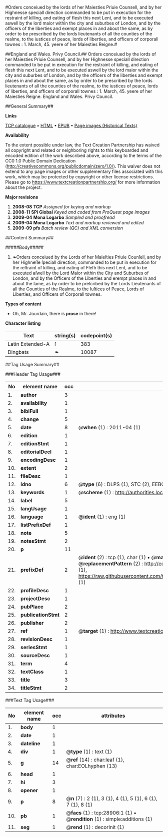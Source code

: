 #Orders conceiued by the lords of her Maiesties Priuie Counsell, and by her Highnesse speciall direction commanded to be put in execution for the restraint of killing, and eating of flesh this next Lent, and to be executed aswell by the lord maior within the city and suburbes of London, and by the officers of the liberties and exempt places in and about the same, as by order to be prescribed by the lords lieutenants of all the counties of the realme, to the iustices of peace, lords of liberties, and officers of corporall townes : 1. March, 45. yeere of her Maiesties Reigne.#

##England and Wales. Privy Council.##
Orders conceiued by the lords of her Maiesties Priuie Counsell, and by her Highnesse speciall direction commanded to be put in execution for the restraint of killing, and eating of flesh this next Lent, and to be executed aswell by the lord maior within the city and suburbes of London, and by the officers of the liberties and exempt places in and about the same, as by order to be prescribed by the lords lieutenants of all the counties of the realme, to the iustices of peace, lords of liberties, and officers of corporall townes : 1. March, 45. yeere of her Maiesties Reigne.
England and Wales. Privy Council.

##General Summary##

**Links**

[TCP catalogue](http://www.ota.ox.ac.uk/tcp/)  • 
[HTML](http://tei.it.ox.ac.uk/tcp/Texts-HTML/free/A21/A21961.html)  • 
[EPUB](http://tei.it.ox.ac.uk/tcp/Texts-EPUB/free/A21/A21961.epub) • 
[Page images (Historical Texts)](https://historicaltexts.jisc.ac.uk/eebo-33151075e)

**Availability**

To the extent possible under law, the Text Creation Partnership has waived all copyright and related or neighboring rights to this keyboarded and encoded edition of the work described above, according to the terms of the CC0 1.0 Public Domain Dedication (http://creativecommons.org/publicdomain/zero/1.0/). This waiver does not extend to any page images or other supplementary files associated with this work, which may be protected by copyright or other license restrictions. Please go to https://www.textcreationpartnership.org/ for more information about the project.

**Major revisions**

1. __2008-08__ __TCP__ *Assigned for keying and markup*
1. __2008-11__ __SPi Global__ *Keyed and coded from ProQuest page images*
1. __2009-04__ __Mona Logarbo__ *Sampled and proofread*
1. __2009-04__ __Mona Logarbo__ *Text and markup reviewed and edited*
1. __2009-09__ __pfs__ *Batch review (QC) and XML conversion*

##Content Summary##

#####Body#####

1. ❧Orders conceiued by the Lords of her Maieſties Priuie Counſell, and by her Highneſſe ſpeciall direction, commanded to be put in execution for the reſtraint of killing, and eating of Fleſh this next Lent, and to be executed aſwell by the Lord Maior within the City and Suburbes of London, and by the Officers of the Liberties and erempt places in and about the ſame, as by order to be preſcribed by the Lords Lieutenants of all the Counties of the Realme, to the Iuſtices of Peace, Lords of Liberties, and Officers of Corporall townes.

**Types of content**

  * Oh, Mr. Jourdain, there is **prose** in there!

**Character listing**


|Text|string(s)|codepoint(s)|
|---|---|---|
|Latin Extended-A|ſ|383|
|Dingbats|❧|10087|

##Tag Usage Summary##

###Header Tag Usage###

|No|element name|occ|attributes|
|---|---|---|---|
|1.|__author__|3||
|2.|__availability__|1||
|3.|__biblFull__|1||
|4.|__change__|5||
|5.|__date__|8| @__when__ (1) : 2011-04 (1)|
|6.|__edition__|1||
|7.|__editionStmt__|1||
|8.|__editorialDecl__|1||
|9.|__encodingDesc__|1||
|10.|__extent__|2||
|11.|__fileDesc__|1||
|12.|__idno__|6| @__type__ (6) : DLPS (1), STC (2), EEBO-CITATION (1), OCLC (1), VID (1)|
|13.|__keywords__|1| @__scheme__ (1) : http://authorities.loc.gov/ (1)|
|14.|__label__|5||
|15.|__langUsage__|1||
|16.|__language__|1| @__ident__ (1) : eng (1)|
|17.|__listPrefixDef__|1||
|18.|__note__|5||
|19.|__notesStmt__|2||
|20.|__p__|11||
|21.|__prefixDef__|2| @__ident__ (2) : tcp (1), char (1)  •  @__matchPattern__ (2) : ([0-9\-]+):([0-9IVX]+) (1), (.+) (1)  •  @__replacementPattern__ (2) : http://eebo.chadwyck.com/downloadtiff?vid=$1&page=$2 (1), https://raw.githubusercontent.com/textcreationpartnership/Texts/master/tcpchars.xml#$1 (1)|
|22.|__profileDesc__|1||
|23.|__projectDesc__|1||
|24.|__pubPlace__|2||
|25.|__publicationStmt__|2||
|26.|__publisher__|2||
|27.|__ref__|1| @__target__ (1) : http://www.textcreationpartnership.org/docs/. (1)|
|28.|__revisionDesc__|1||
|29.|__seriesStmt__|1||
|30.|__sourceDesc__|1||
|31.|__term__|4||
|32.|__textClass__|1||
|33.|__title__|3||
|34.|__titleStmt__|2||


###Text Tag Usage###

|No|element name|occ|attributes|
|---|---|---|---|
|1.|__body__|1||
|2.|__date__|1||
|3.|__dateline__|1||
|4.|__div__|1| @__type__ (1) : text (1)|
|5.|__g__|14| @__ref__ (14) : char:leaf (1), char:EOLhyphen (13)|
|6.|__head__|1||
|7.|__hi__|3||
|8.|__opener__|1||
|9.|__p__|8| @__n__ (7) : 2 (1), 3 (1), 4 (1), 5 (1), 6 (1), 7 (1), 8 (1)|
|10.|__pb__|1| @__facs__ (1) : tcp:28906:1 (1)  •  @__rendition__ (1) : simple:additions (1)|
|11.|__seg__|1| @__rend__ (1) : decorInit (1)|

